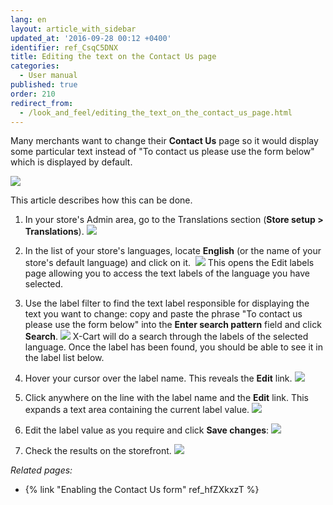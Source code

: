```yaml
---
lang: en
layout: article_with_sidebar
updated_at: '2016-09-28 00:12 +0400'
identifier: ref_CsqC5DNX
title: Editing the text on the Contact Us page
categories:
  - User manual
published: true
order: 210
redirect_from:
  - /look_and_feel/editing_the_text_on_the_contact_us_page.html
---
```



Many merchants want to change their **Contact Us** page so it would display some particular text instead of "To contact us please use the form below" which is displayed by default.

![]({{site.baseurl}}/attachments/7505762/8716737.png)

This article describes how this can be done.

1.  In your store's Admin area, go to the Translations section (**Store setup > Translations**).
    ![]({{site.baseurl}}/attachments/7505762/8716728.png)
2.  In the list of your store's languages, locate **English** (or the name of your store's default language) and click on it. 
    ![]({{site.baseurl}}/attachments/7505762/8716729.png)
    This opens the Edit labels page allowing you to access the text labels of the language you have selected.
3.  Use the label filter to find the text label responsible for displaying the text you want to change: copy and paste the phrase "To contact us please use the form below" into the **Enter search pattern** field and click **Search**.
    ![]({{site.baseurl}}/attachments/7505762/8716730.png)
    X-Cart will do a search through the labels of the selected language. Once the label has been found, you should be able to see it in the label list below.
4.  Hover your cursor over the label name. This reveals the **Edit** link.
    ![]({{site.baseurl}}/attachments/7505762/8716733.png)
5.  Click anywhere on the line with the label name and the **Edit** link. This expands a text area containing the current label value.
    ![]({{site.baseurl}}/attachments/7505762/8716734.png)

6.  Edit the label value as you require and click **Save changes**:
    ![]({{site.baseurl}}/attachments/7505762/8716735.png)
7.  Check the results on the storefront.
    ![]({{site.baseurl}}/attachments/7505762/8716736.png)

_Related pages:_

*   {% link "Enabling the Contact Us form" ref_hfZXkxzT %}
